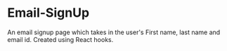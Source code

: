 # Email-SignUp

An email signup page which takes in the user's First name, last name and email id.
Created using React hooks.
